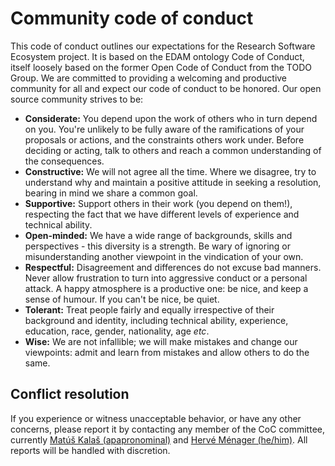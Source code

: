 # Community code of conduct

This code of conduct outlines our expectations for the Research Software Ecosystem project. It is based on the EDAM ontology Code of Conduct, itself loosely based on the former Open Code of Conduct from the TODO Group. We are committed to providing a welcoming and productive community for all and expect our code of conduct to be honored. Our open source community strives to be:

- **Considerate:** You depend upon the work of others who in turn depend on you. You're unlikely to be fully aware of the ramifications of your proposals or actions, and the constraints others work under. Before deciding or acting, talk to others and reach a common understanding of the consequences.
- **Constructive:** We will not agree all the time. Where we disagree, try to understand why and maintain a positive attitude in seeking a resolution, bearing in mind we share a common goal.
- **Supportive:** Support others in their work (you depend on them!), respecting the fact that we have different levels of experience and technical ability.
- **Open-minded:** We have a wide range of backgrounds, skills and perspectives - this diversity is a strength. Be wary of ignoring or misunderstanding another viewpoint in the vindication of your own.
- **Respectful:** Disagreement and differences do not excuse bad manners. Never allow frustration to turn into aggressive conduct or a personal attack. A happy atmosphere is a productive one: be nice, and keep a sense of humour. If you can't be nice, be quiet.
- **Tolerant:** Treat people fairly and equally irrespective of their background and identity, including technical ability, experience, education, race, gender, nationality, age *etc*.
- **Wise:** We are not infallible; we will make mistakes and change our viewpoints: admit and learn from mistakes and allow others to do the same.

## Conflict resolution
If you experience or witness unacceptable behavior, or have any other concerns, please report it by contacting any member of the CoC committee, currently [Matúš Kalaš (apapronominal)](mailto:matus.kalas@uib.no) and [Hervé Ménager (he/him)](mailto:herve.menager@pasteur.fr). All reports will be handled with discretion.
